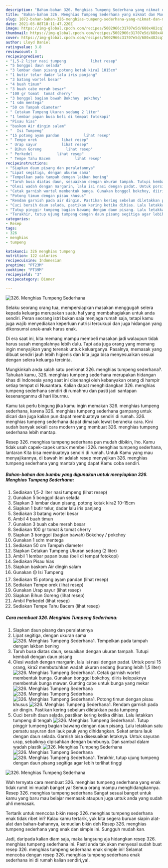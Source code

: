 ```yaml
---
description: "Bahan-bahan 326. Menghias Tumpeng Sederhana yang nikmat dan Mudah Dibuat"
title: "Bahan-bahan 326. Menghias Tumpeng Sederhana yang nikmat dan Mudah Dibuat"
slug: 1072-bahan-bahan-326-menghias-tumpeng-sederhana-yang-nikmat-dan-mudah-dibuat
date: 2021-05-08T18:11:47.220Z
image: https://img-global.cpcdn.com/recipes/5002966c31707e5d/680x482cq70/326-menghias-tumpeng-sederhana-foto-resep-utama.jpg
thumbnail: https://img-global.cpcdn.com/recipes/5002966c31707e5d/680x482cq70/326-menghias-tumpeng-sederhana-foto-resep-utama.jpg
cover: https://img-global.cpcdn.com/recipes/5002966c31707e5d/680x482cq70/326-menghias-tumpeng-sederhana-foto-resep-utama.jpg
author: Lloyd Daniel
ratingvalue: 3.8
reviewcount: 3
recipeingredient:
- "1,5-2 liter nasi tumpeng           lihat resep"
- "5 bonggol daun selada"
- "3 lembar daun pisang potong kotak kira2 1015cm"
- "1 butir telur dadar lalu iris panjang"
- "3 batang wortel besar"
- "4 buah timun"
- "3 buah cabe merah besar"
- "100 gr tomat  tomat cherry"
- "3 bonggol bagian bawah Bokchoy  pokchoy"
- "1 sdm mentega"
- "50 cm Tampah diameter"
- " Cetakan Tumpeng Ukuran sedang 2 liter"
- "1 lembar papan busa beli di tempat fotokopi"
- "Pisau hias"
- "baskom Air dingin salam"
- "  Isi Tumpeng"
- "15 potong ayam pandan           lihat resep"
- " Tempe orek           lihat resep"
- " Urap sayur           lihat resep"
- " Bihun Goreng           lihat resep"
- " Perkedel           lihat resep"
- " Tempe Tahu Bacem           lihat resep"
recipeinstructions:
- "Siapkan daun pisang dan peralatannya"
- "Lipat segitiga, dengan ukuran sama"
- "Tempelkan pada tampah dengan lakban bening"
- "Taruh busa diatas daun, sesuaikan dengan ukuran tampah. Tutupi kembali dengan daun pisang"
- "Olesi wadah dengan margarin, lalu isi nasi dengan padat. Untuk porsi 15 orang, kira2 membutuhkan wadah ukuran sedang (kurang lebih 1,5 liter)"
- "Cetak garnish wortel membentuk bunga. Gunakan bonggol bokchoy, diiris kelopaknya membentuk bunga mawar. Gunting cabe untuk bunga yang mekar"
- "Potong timun dengan pisau khusus"
- "Rendam garnish pada air dingin. Pastikan kering sebelum diletakkan pada tumpeng"
- "Cuci bersih daun selada, pastikan kering ketika dihias. Lalu letakkan tumpeng di tengah"
- "Tutup pinggir tumpeng bagian bawang dengan daun pisang. Lalu letakkan satu persatu sayuran dan lauk pauk yang dihidangkan. Sekat antara lauk dengan daun selada. Garnish bisa disesuaikan letaknya. Untuk sayuran urap, sebaiknya dipisahkan dengan bumbunya. Dan sambal dalam wadah plastik"
- "Terakhir, tutup ujung tumpeng dengan daun pisang segitiga agar lebih terlihat tinggi"
categories:
- Resep
tags:
- 326
- menghias
- tumpeng

katakunci: 326 menghias tumpeng 
nutrition: 122 calories
recipecuisine: Indonesian
preptime: "PT23M"
cooktime: "PT39M"
recipeyield: "3"
recipecategory: Dinner

---
```



![326. Menghias Tumpeng Sederhana](https://img-global.cpcdn.com/recipes/5002966c31707e5d/680x482cq70/326-menghias-tumpeng-sederhana-foto-resep-utama.jpg)

Selaku seorang orang tua, mempersiapkan masakan menggugah selera kepada keluarga merupakan suatu hal yang membahagiakan untuk anda sendiri. Peran seorang istri bukan saja menjaga rumah saja, tetapi kamu juga wajib menyediakan keperluan nutrisi tercukupi dan juga hidangan yang dikonsumsi anak-anak harus enak.

Di era  saat ini, kita memang mampu membeli masakan jadi walaupun tidak harus susah mengolahnya lebih dulu. Tapi ada juga orang yang memang ingin menyajikan yang terenak untuk keluarganya. Pasalnya, memasak yang dibuat sendiri jauh lebih higienis dan kita juga bisa menyesuaikan sesuai dengan selera keluarga tercinta. 



Mungkinkah anda salah satu penikmat 326. menghias tumpeng sederhana?. Tahukah kamu, 326. menghias tumpeng sederhana merupakan hidangan khas di Indonesia yang saat ini disenangi oleh kebanyakan orang di hampir setiap tempat di Nusantara. Kalian dapat menghidangkan 326. menghias tumpeng sederhana sendiri di rumahmu dan pasti jadi santapan kesenanganmu di hari liburmu.

Kamu tak perlu bingung jika kamu ingin memakan 326. menghias tumpeng sederhana, karena 326. menghias tumpeng sederhana gampang untuk dicari dan juga kalian pun dapat membuatnya sendiri di rumah. 326. menghias tumpeng sederhana dapat dimasak lewat beraneka cara. Kini sudah banyak sekali cara modern yang membuat 326. menghias tumpeng sederhana lebih mantap.

Resep 326. menghias tumpeng sederhana pun mudah dibikin, lho. Kamu tidak usah capek-capek untuk membeli 326. menghias tumpeng sederhana, lantaran Kita bisa membuatnya sendiri di rumah. Untuk Kamu yang mau menyajikannya, di bawah ini adalah resep menyajikan 326. menghias tumpeng sederhana yang mantab yang dapat Kamu coba sendiri.

<!--inarticleads1-->

##### Bahan-bahan dan bumbu yang digunakan untuk menyiapkan 326. Menghias Tumpeng Sederhana:

1. Sediakan 1,5-2 liter nasi tumpeng           (lihat resep)
1. Gunakan 5 bonggol daun selada
1. Siapkan 3 lembar daun pisang, potong kotak kira2 10-15cm
1. Siapkan 1 butir telur, dadar lalu iris panjang
1. Sediakan 3 batang wortel besar
1. Ambil 4 buah timun
1. Gunakan 3 buah cabe merah besar
1. Sediakan 100 gr tomat &amp; tomat cherry
1. Siapkan 3 bonggol (bagian bawah) Bokchoy / pokchoy
1. Gunakan 1 sdm mentega
1. Sediakan 50 cm Tampah diameter
1. Siapkan  Cetakan Tumpeng Ukuran sedang (2 liter)
1. Ambil 1 lembar papan busa (beli di tempat fotokopi)
1. Sediakan Pisau hias
1. Siapkan baskom Air dingin salam
1. Gunakan  🟡 Isi Tumpeng
1. Sediakan 15 potong ayam pandan           (lihat resep)
1. Sediakan  Tempe orek           (lihat resep)
1. Gunakan  Urap sayur           (lihat resep)
1. Siapkan  Bihun Goreng           (lihat resep)
1. Ambil  Perkedel           (lihat resep)
1. Sediakan  Tempe Tahu Bacem           (lihat resep)




<!--inarticleads2-->

##### Cara membuat 326. Menghias Tumpeng Sederhana:

1. Siapkan daun pisang dan peralatannya
1. Lipat segitiga, dengan ukuran sama
<img src="//assets-global.cpcdn.com/assets/icons/button_play-2c75c40dde080a61004c1f40b05d8f140eaff45d7e9e6481dc71c63d2e7c4909.png" alt="326. Menghias Tumpeng Sederhana">1. Tempelkan pada tampah dengan lakban bening
1. Taruh busa diatas daun, sesuaikan dengan ukuran tampah. Tutupi kembali dengan daun pisang
1. Olesi wadah dengan margarin, lalu isi nasi dengan padat. Untuk porsi 15 orang, kira2 membutuhkan wadah ukuran sedang (kurang lebih 1,5 liter)
<img src="//assets-global.cpcdn.com/assets/icons/button_play-2c75c40dde080a61004c1f40b05d8f140eaff45d7e9e6481dc71c63d2e7c4909.png" alt="326. Menghias Tumpeng Sederhana">1. Cetak garnish wortel membentuk bunga. Gunakan bonggol bokchoy, diiris kelopaknya membentuk bunga mawar. Gunting cabe untuk bunga yang mekar
<img src="//assets-global.cpcdn.com/assets/icons/button_play-2c75c40dde080a61004c1f40b05d8f140eaff45d7e9e6481dc71c63d2e7c4909.png" alt="326. Menghias Tumpeng Sederhana"><img src="//assets-global.cpcdn.com/assets/icons/button_play-2c75c40dde080a61004c1f40b05d8f140eaff45d7e9e6481dc71c63d2e7c4909.png" alt="326. Menghias Tumpeng Sederhana"><img src="//assets-global.cpcdn.com/assets/icons/button_play-2c75c40dde080a61004c1f40b05d8f140eaff45d7e9e6481dc71c63d2e7c4909.png" alt="326. Menghias Tumpeng Sederhana">1. Potong timun dengan pisau khusus
<img src="//assets-global.cpcdn.com/assets/icons/button_play-2c75c40dde080a61004c1f40b05d8f140eaff45d7e9e6481dc71c63d2e7c4909.png" alt="326. Menghias Tumpeng Sederhana">1. Rendam garnish pada air dingin. Pastikan kering sebelum diletakkan pada tumpeng
1. Cuci bersih daun selada, pastikan kering ketika dihias. Lalu letakkan tumpeng di tengah
<img src="//assets-global.cpcdn.com/assets/icons/button_play-2c75c40dde080a61004c1f40b05d8f140eaff45d7e9e6481dc71c63d2e7c4909.png" alt="326. Menghias Tumpeng Sederhana">1. Tutup pinggir tumpeng bagian bawang dengan daun pisang. Lalu letakkan satu persatu sayuran dan lauk pauk yang dihidangkan. Sekat antara lauk dengan daun selada. Garnish bisa disesuaikan letaknya. Untuk sayuran urap, sebaiknya dipisahkan dengan bumbunya. Dan sambal dalam wadah plastik
<img src="//assets-global.cpcdn.com/assets/icons/button_play-2c75c40dde080a61004c1f40b05d8f140eaff45d7e9e6481dc71c63d2e7c4909.png" alt="326. Menghias Tumpeng Sederhana"><img src="//assets-global.cpcdn.com/assets/icons/button_play-2c75c40dde080a61004c1f40b05d8f140eaff45d7e9e6481dc71c63d2e7c4909.png" alt="326. Menghias Tumpeng Sederhana"><img src="//assets-global.cpcdn.com/assets/icons/button_play-2c75c40dde080a61004c1f40b05d8f140eaff45d7e9e6481dc71c63d2e7c4909.png" alt="326. Menghias Tumpeng Sederhana">1. Terakhir, tutup ujung tumpeng dengan daun pisang segitiga agar lebih terlihat tinggi
<img src="//assets-global.cpcdn.com/assets/icons/button_play-2c75c40dde080a61004c1f40b05d8f140eaff45d7e9e6481dc71c63d2e7c4909.png" alt="326. Menghias Tumpeng Sederhana">



Wah ternyata cara membuat 326. menghias tumpeng sederhana yang enak tidak rumit ini mudah banget ya! Semua orang mampu menghidangkannya. Resep 326. menghias tumpeng sederhana Sangat sesuai banget untuk kamu yang baru mau belajar memasak ataupun juga untuk anda yang sudah ahli memasak.

Tertarik untuk mencoba bikin resep 326. menghias tumpeng sederhana enak tidak ribet ini? Kalau kamu tertarik, yuk kita segera buruan siapin alat-alat dan bahan-bahannya, kemudian bikin deh Resep 326. menghias tumpeng sederhana yang enak dan simple ini. Sungguh mudah kan. 

Jadi, daripada kalian diam saja, maka langsung aja hidangkan resep 326. menghias tumpeng sederhana ini. Pasti anda tak akan menyesal sudah buat resep 326. menghias tumpeng sederhana enak simple ini! Selamat mencoba dengan resep 326. menghias tumpeng sederhana enak sederhana ini di rumah kalian sendiri,ya!.

